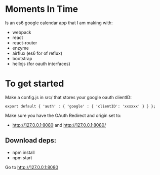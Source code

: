 # Moments In Time

Is an es6 google calendar app that I am making with:

* webpack
* react
* react-router
* enzyme
* airflux (es6 for of reflux)
* bootstrap
* hellojs (for oauth interfaces)


# To get started

Make a config.js in src/ that stores your google oauth clientID:

``
export default {
    'auth' : {
        'google' : {
            'clientID': 'xxxxxx'
        }
    }
};
``

Make sure you have the OAuth Redirect and origin set to:

* http://127.0.0.1:8080 and http://127.0.0.1:8080/


## Download deps:

* npm install
* npm start

Go to http://127.0.0.1:8080
